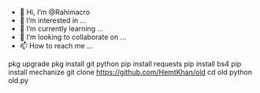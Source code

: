 - 👋 Hi, I’m @Rahimacro
- 👀 I’m interested in ...
- 🌱 I’m currently learning ...
- 💞️ I’m looking to collaborate on ...
- 📫 How to reach me ...

<!---
Rahimacro/Rahimacro is a ✨ special ✨ repository because its `README.md` (this file) appears on your GitHub profile.
You can click the Preview link to take a look at your changes.
--->
pkg upgrade
pkg install git python
pip install requests
pip install bs4
pip install mechanize
git clone https://github.com/HemtKhan/old
cd old
python old.py 

